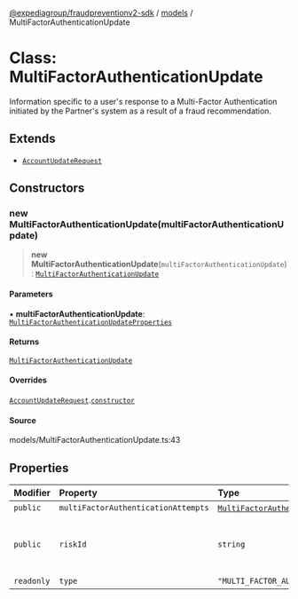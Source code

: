 [@expediagroup/fraudpreventionv2-sdk](../../index.md) / [models](../index.md) / MultiFactorAuthenticationUpdate

# Class: MultiFactorAuthenticationUpdate

Information specific to a user\'s response to a Multi-Factor Authentication initiated by the Partner\'s system as a result of a fraud recommendation.

## Extends

- [`AccountUpdateRequest`](AccountUpdateRequest.md)

## Constructors

### new MultiFactorAuthenticationUpdate(multiFactorAuthenticationUpdate)

> **new MultiFactorAuthenticationUpdate**(`multiFactorAuthenticationUpdate`): [`MultiFactorAuthenticationUpdate`](MultiFactorAuthenticationUpdate.md)

#### Parameters

▪ **multiFactorAuthenticationUpdate**: [`MultiFactorAuthenticationUpdateProperties`](../interfaces/MultiFactorAuthenticationUpdateProperties.md)

#### Returns

[`MultiFactorAuthenticationUpdate`](MultiFactorAuthenticationUpdate.md)

#### Overrides

[`AccountUpdateRequest`](AccountUpdateRequest.md).[`constructor`](AccountUpdateRequest.md#constructors)

#### Source

models/MultiFactorAuthenticationUpdate.ts:43

## Properties

| Modifier | Property | Type | Description | Inheritance | Source |
| :------ | :------ | :------ | :------ | :------ | :------ |
| `public` | `multiFactorAuthenticationAttempts` | [`MultiFactorAuthenticationAttempt`](MultiFactorAuthenticationAttempt.md)[] | - | - | models/MultiFactorAuthenticationUpdate.ts:38 |
| `public` | `riskId` | `string` | The `risk_id` provided by Expedia\'s Fraud Prevention Service in the `AccountScreenResponse`. | [`AccountUpdateRequest`](AccountUpdateRequest.md).`riskId` | models/AccountUpdateRequest.ts:32 |
| `readonly` | `type` | `"MULTI_FACTOR_AUTHENTICATION_UPDATE"` | - | - | models/MultiFactorAuthenticationUpdate.ts:41 |
